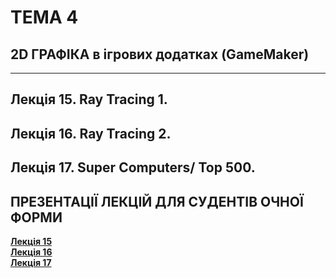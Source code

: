 # **ТЕМА 4**
## **2D ГРАФІКА в ігрових додатках (GameMaker)**
- - -
## **Лекція 15. Ray Tracing 1.**
## **Лекція 16. Ray Tracing 2.**
## **Лекція 17. Super Computers/ Top 500.**

## **ПРЕЗЕНТАЦІЇ ЛЕКЦІЙ ДЛЯ СУДЕНТІВ ОЧНОЇ ФОРМИ**
[**Лекція 15**](/01_LEC_/Modulus_4/CG_2021_Mod_4_Lec_15.pdf)  
[**Лекція 16**](/01_LEC_/Modulus_4/CG_2021_Mod_4_Lec_16.pdf)  
[**Лекція 17**](/01_LEC_/Modulus_4/CG_2021_Mod_4_Lec_17.pdf)  
